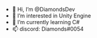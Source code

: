 - 👋 Hi, I’m @DiamondsDev
- 👀 I’m interested in Unity Engine
- 🌱 I’m currently learning C#
- 📫 discord: Diamonds#0054

<!---
DiamondsDev/DiamondsDev is a ✨ special ✨ repository because its `README.md` (this file) appears on your GitHub profile.
You can click the Preview link to take a look at your changes.
--->

